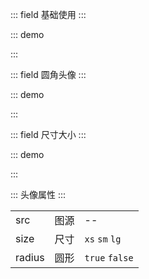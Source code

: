 ::: field 基础使用
:::

::: demo

<template>
  <lay-avatar :src="src"></lay-avatar>
</template>

<script>
import { ref } from 'vue'

export default {
  setup() {

    const src = ref("https://portrait.gitee.com/uploads/avatars/user/2813/8441097_shaynas_1610801433.png")

    return {
        src
    }
  }
}
</script>

:::

::: field 圆角头像
:::

::: demo

<template>
  <lay-avatar :src="src" radius></lay-avatar>
</template>

<script>
import { ref } from 'vue'

export default {

    setup() {

        const src = "https://portrait.gitee.com/uploads/avatars/user/2813/8441097_shaynas_1610801433.png"
        
        return {
            src
        }
  }
}
</script>

:::

::: field 尺寸大小
:::

::: demo

<template>
  <lay-avatar :src="src" size="xs"></lay-avatar> 
  <lay-avatar :src="src" size="sm"></lay-avatar>
  <lay-avatar :src="src"></lay-avatar>
  <lay-avatar :src="src" size="lg"></lay-avatar>
</template>

<script>
import { ref } from 'vue'

export default {
    setup() {

        const src = "https://portrait.gitee.com/uploads/avatars/user/2813/8441097_shaynas_1610801433.png"

        return {
            src
        }
  }
}
</script>

:::

::: 头像属性
:::

|        |      |                |
| ------ | ---- | -------------- |
| src    | 图源 | --             |
| size   | 尺寸 | `xs` `sm` `lg` |
| radius | 圆形 | `true` `false` |
